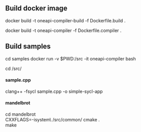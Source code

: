 Build docker image
---

docker build -t oneapi-compiler-build -f Dockerfile.build .

docker build -t oneapi-compiler -f Dockerfile.compiler .

Build samples
---

cd samples
docker run -v $PWD:/src -it oneapi-compiler bash

cd /src/

#### sample.cpp
clang++ -fsycl sample.cpp -o simple-sycl-app

#### mandelbrot
cd mandelbrot<br>
CXXFLAGS=-isystem\ /src/common/ cmake .<br>
make

